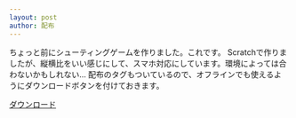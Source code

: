 ```yaml
---
layout: post
author: 配布
---
```

ちょっと前にシューティングゲームを作りました。これです。
Scratchで作りましたが、縦横比をいい感じにして、スマホ対応にしています。環境によっては合わないかもしれない…
配布のタグもついているので、オフラインでも使えるようにダウンロードボタンを付けておきます。

<p><a href="https://sirokurokumasan.github.io/assets/distribution/シューティング.html" download="シューティングゲーム.html">ダウンロード</a></p>

